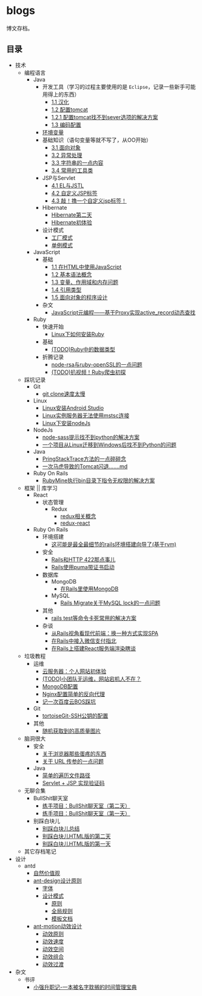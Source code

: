 # blogs
博文存档。

## 目录

- 技术
    - 编程语言
        - Java
            - 开发工具（学习的过程主要使用的是 `Eclipse`，记录一些新手可能用得上的东西）
                - [1.1 汉化](./技术/编程语言/java/1.1.汉化.md)
                - [1.2 配置tomcat](./技术/编程语言/java/1.2.配置tomcat.md)
                - [1.2.1 配置tomcat找不到sever选项的解决方案](./技术/编程语言/java/1.2.1.配置tomcat找不到sever选项的解决方案.md)
                - [1.3 编码配置](./技术/编程语言/java/1.3.编码配置.md)
            - [环境变量](./技术/编程语言/java/2.环境变量篇.md)
            - 基础知识（语句变量等就不写了，从OO开始）
                - [3.1 面向对象](./技术/编程语言/java/3.1.面向对象.md)
                - [3.2 异常处理](./技术/编程语言/java/3.2.异常处理.md)
                - [3.3 字符串的一点内容](./技术/编程语言/java/3.3.字符串的一点内容.md)
                - [3.4 常用的工具类](./技术/编程语言/java/3.4.常用的工具类.md)
            - JSP与Servlet
                - [4.1 EL与JSTL](./技术/编程语言/java/4.1.EL与JSTL.md)
                - [4.2 自定义JSP标签](./技术/编程语言/java/4.2.自定义JSP标签.md)
                - [4.3 敲！撸一个自定义jsp标签！](./技术/编程语言/java/敲！撸一个自定义jsp标签！.md)
            - Hibernate
                - [Hibernate第二天](./技术/编程语言/java/Hibernate第二天.md)
                - [Hibernate初体验](./技术/编程语言/java/Hibernate初体验.md)
            - 设计模式
                - [工厂模式](./技术/编程语言/java/设计模式（二）：工厂模式.md)
                - [单例模式](./技术/编程语言/java/设计模式（一）：单例模式.md)
        - JavaScript
            - 基础
                - [1.1 在HTML中使用JavaScript](./技术/编程语言/javascript/JavaScript-1-在HTML中使用JavaScript.md)
                - [1.2 基本语法概念](./技术/编程语言/javascript/JavaScript-2-基本语法概念.md)
                - [1.3 变量、作用域和内存问题](./技术/编程语言/javascript/JavaScript-3-变量、作用域和内存问题.md)
                - [1.4 引用类型](./技术/编程语言/javascript/JavaScript-4-引用类型.md)
                - [1.5 面向对象的程序设计](./技术/编程语言/javascript/JavaScript-5-面向对象的程序设计.md)
            - 杂文
                - [JavaScript元编程——基于Proxy实现active_record动态查找](./技术/编程语言/javascript/javascript元编程——基于Proxy实现active_record动态查找.md)
        - Ruby
            - 快速开始
                - [Linux下如何安装Ruby](./技术/编程语言/ruby/Linux下如何安装Ruby.md)
            - 基础
                - [(TODO)Ruby中的数据类型](./技术/编程语言/ruby/Ruby中的数据类型.md)
            - 折腾记录
                - [node-rsa与ruby-openSSL的一点问题](./技术/编程语言/ruby/node-rsa与ruby-openSSL的一点问题.md)
                - [(TODO)扒视频！Ruby爬虫初探](./技术/编程语言/ruby/扒视频！Ruby爬虫初探.md)
    - 踩坑记录
        - Git
            - [git clone速度太慢](./技术/踩坑记录/git-clone速度太慢.md)
        - Linux
            - [Linux安装Android Studio](./技术/踩坑记录/Linux安装android-studio.md)
            - [Linux实例服务器无法使用mstsc连接](./技术/踩坑记录/Linux实例服务器无法使用mstsc连接.md)
            - [Linux下安装nodeJs](./技术/踩坑记录/Linux下安装nodeJs.md)
        - NodeJs
            - [node-sass提示找不到python的解决方案](./技术/踩坑记录/node-sass提示找不到python的解决方案.md)
            - [一个项目从Linux迁移到Windows后找不到Python的问题](./技术/踩坑记录/项目从Linux迁移到Windows后找不到Python的问题.md)
        - Java
            - [PringStackTrace方法的一点碎碎念](./技术/踩坑记录/PringStackTrace方法的一点碎碎念.md)
            - [一次马虎导致的Tomcat闪退…….md](./技术/踩坑记录/一次马虎导致的Tomcat闪退…….md)
        - Ruby On Rails
            - [RubyMine执行bin目录下指令无权限的解决方案](./技术/踩坑记录/RubyMine执行bin目录下指令无权限的解决方案.md)
    - 框架 || 库学习
        - React
            - 状态管理
                - Redux
                    - [redux相关概念](./技术/框架学习/React/redux相关概念.md)
                    - [redux-react](./技术/框架学习/React/redux-react.md)
        - Ruby On Rails
            - 环境搭建
                - [这可能是最全最细节的rails环境搭建向导了(基于rvm)](./技术/框架学习/Rails/这可能是最全最细节的rails环境搭建向导了(基于rvm).md)
            - 安全
                - [Rails和HTTP 422那点事儿](/技术/框架学习/Rails/Rails和HTTP422那点事儿.md)
                - [Rails使用puma带证书启动](/技术/框架学习/Rails/Rails使用puma带证书启动.md)
            - 数据库
                - MongoDB
                    - [在Rails里使用MongoDB](/技术/框架学习/Rails/在Rails里使用MongoDB.md)
                - MySQL
                    - [Rails Migrate关于MySQL lock的一点问题](/技术/框架学习/Rails/Rails-Migrate关于MySQL-lock的一点问题.md)
            - 其他
                - [rails test等命令卡死常用的解决方案](/技术/框架学习/Rails/Rails-test等命令卡死常用的解决方案.md)
            - 杂谈
                - [从Rails视角看现代前端：换一种方式实现SPA](/技术/框架学习/Rails/从Rails视角看现代前端：换一种方式实现SPA.md)
                - [在Rails中接入微信支付指北](/技术/框架学习/Rails/在Rails中接入微信支付指北.md)
                - [在Rails上搭建React服务端渲染瞎谈](/技术/框架学习/Rails/在Rails上搭建React服务端渲染瞎谈.md)
    - 垃圾教程
        - 运维
            - [云服务器：个人网站初体验](./技术/垃圾教程/云服务器：个人网站初体验.md)
            - [(TODO)小团队无运维，网站宕机人不在？](./技术/垃圾教程/小团队无运维，网站宕机人不在？.md)
            - [MongoDB配置](./技术/垃圾教程/MongoDB配置.md)
            - [Nginx配置简单的反向代理](./技术/垃圾教程/Nginx配置简单的反向代理.md)
            - [记一次百度云BOS踩坑](./技术/垃圾教程/记一次百度云BOS踩坑.md)
        - Git
            - [tortoiseGit-SSH公钥的配置](./技术/垃圾教程/tortoiseGit-SSH公钥的配置.md)
        - 其他
            - [随机获取到的高质量图片](./技术/垃圾教程/随机获取到的高质量图片.md)
    - 脑洞很大
        - 安全
            - [关于浏览器那些蛋疼的东西](./技术/脑洞很大/关于浏览器那些蛋疼的东西.md)
            - [关于 URL 传参的一点问题](./技术/脑洞很大/关于Url传参的一点问题.md)
        - Java
            - [简单的遍历文件路径](./技术/脑洞很大/简单的遍历文件路径.md)
            - [Servlet  + JSP 实现验证码](./技术/脑洞很大/servlet+jsp实现验证码.md)
    - 无聊合集
        - BullShit聊天室
            - [练手项目：BullShit聊天室（第二天）](./技术/无聊的很（做点小东西）/练手项目：BullShit聊天室（第二天）.md)
            - [练手项目：BullShit聊天室（第一天）](./技术/无聊的很（做点小东西）/练手项目：BullShit聊天室（第一天）.md)
        - 别踩白块儿
            - [别踩白块儿总结](./技术/无聊的很（做点小东西）/别踩白块儿总结.md)
            - [别踩白块儿HTML版的第二天](./技术/无聊的很（做点小东西）/别踩白块儿HTML版的第二天.md)
            - [别踩白块儿HTML版的第一天](./技术/无聊的很（做点小东西）/别踩白块儿HTML版的第一天.md)
    - 其它存档笔记
- 设计
    - antd
        - [自然价值观](./设计/antd/自然价值观.md)
        - [ant-design设计原则](./设计/antd/ant-design设计原则.md)
            - [字体](./设计/antd/字体.md)
            - [设计模式](./设计/antd/设计模式.md)
                - [原则](./设计/antd/原则.md)
                - [全局规则](./设计/antd/全局规则.md)
                - [模板文档](./设计/antd/模板文档.md)
        - [ant-motion动效设计](./设计/antd/ant-motion动效设计.md)
            - [动效原则](./设计/antd/动效原则.md)
            - [动效速度](./设计/antd/动效速度.md)
            - [动效空间](./设计/antd/动效空间.md)
            - [动效组合](./设计/antd/动效组合.md)
            - [动效过渡](./设计/antd/动效过渡.md)
- 杂文
    - 书评
        - [小强升职记-一本被名字耽搁的时间管理宝典](./杂文/小强升职记-一本被名字耽搁的时间管理宝典.md)